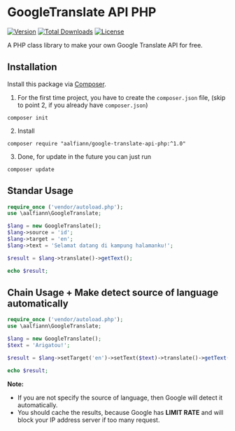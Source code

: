 # GoogleTranslate API PHP

[![Version](https://img.shields.io/badge/stable-1.0.1-green.svg)](https://github.com/aalfiann/google-translate-api-php)
[![Total Downloads](https://poser.pugx.org/aalfiann/google-translate-api-php/downloads)](https://packagist.org/packages/aalfiann/google-translate-api-php)
[![License](https://poser.pugx.org/aalfiann/google-translate-api-php/license)](https://github.com/aalfiann/google-translate-api-php/blob/HEAD/LICENSE.md)

A PHP class library to make your own Google Translate API for free.

## Installation

Install this package via [Composer](https://getcomposer.org/).

1. For the first time project, you have to create the `composer.json` file, (skip to point 2, if you already have `composer.json`)  
```
composer init
```

2. Install
```
composer require "aalfiann/google-translate-api-php:^1.0"
```

3. Done, for update in the future you can just run
```
composer update
```

## Standar Usage

```php
require_once ('vendor/autoload.php');
use \aalfiann\GoogleTranslate;

$lang = new GoogleTranslate();
$lang->source = 'id';
$lang->target = 'en';
$lang->text = 'Selamat datang di kampung halamanku!';

$result = $lang->translate()->getText();

echo $result;
```

## Chain Usage + Make detect source of language automatically

```php
require_once ('vendor/autoload.php');
use \aalfiann\GoogleTranslate;

$lang = new GoogleTranslate();
$text = 'Arigatou!';

$result = $lang->setTarget('en')->setText($text)->translate()->getText();

echo $result;
```

**Note:**  
- If you are not specify the source of language, then Google will detect it automatically.
- You should cache the results, because Google has **LIMIT RATE** and will block your IP address server if too many request.